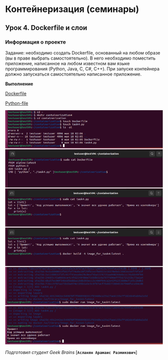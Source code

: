 ﻿# Контейнеризация (семинары)

## Урок 4. Dockerfile и слои

### **Информация о проекте**

Задание: необходимо создать Dockerfile, основанный на любом образе (вы в праве выбрать самостоятельно).
В него необходимо поместить приложение, написанное на любом известном вам языке программирования (Python, Java, C, С#, C++).
При запуске контейнера должно запускаться самостоятельно написанное приложение.


**Выполнение**

[Dockerfile](https://github.com/Aramais1993/Containerization/blob/main/Seminar4/HomeWork/Dockerfile.txt)


[Python-file](https://github.com/Aramais1993/Containerization/blob/main/Seminar4/HomeWork/seminar4.py)

![command for linux containerization](https://github.com/Aramais1993/Containerization/blob/main/Seminar4/HomeWork/Source/1.png)
![command for linux containerization](https://github.com/Aramais1993/Containerization/blob/main/Seminar4/HomeWork/Source/2.png)
![command for linux containerization](https://github.com/Aramais1993/Containerization/blob/main/Seminar4/HomeWork/Source/3.png)
![command for linux containerization](https://github.com/Aramais1993/Containerization/blob/main/Seminar4/HomeWork/Source/4.png)
![command for linux containerization](https://github.com/Aramais1993/Containerization/blob/main/Seminar4/HomeWork/Source/5.png)
![command for linux containerization](https://github.com/Aramais1993/Containerization/blob/main/Seminar4/HomeWork/Source/6.png)





*Подготовил студент Geek Brains* [**`Асланян Арамаис Размикович`**]